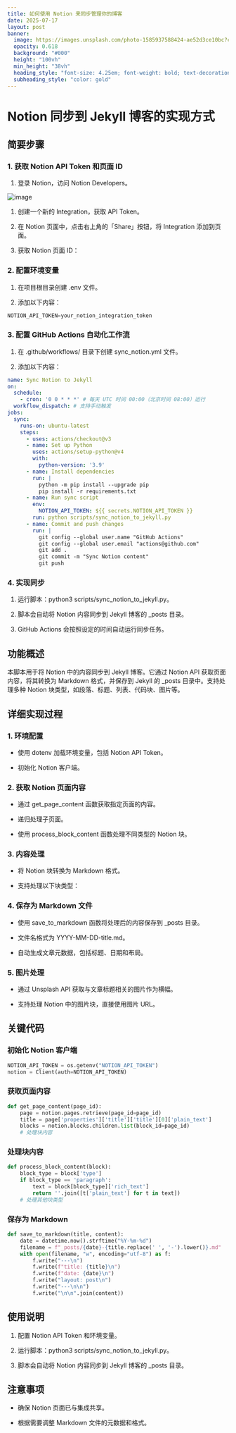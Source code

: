 ```yaml
---
title: 如何使用 Notion 来同步管理你的博客
date: 2025-07-17
layout: post
banner:
  image: https://images.unsplash.com/photo-1585937588424-ae52d3ce10bc?crop=entropy&cs=tinysrgb&fit=max&fm=jpg&ixid=M3w2OTIwMzJ8MHwxfHJhbmRvbXx8fHx8fHx8fDE3NTI3MjM1NTJ8&ixlib=rb-4.1.0&q=80&w=1080
  opacity: 0.618
  background: "#000"
  height: "100vh"
  min_height: "38vh"
  heading_style: "font-size: 4.25em; font-weight: bold; text-decoration: underline"
  subheading_style: "color: gold"
---
```


# Notion 同步到 Jekyll 博客的实现方式

## 简要步骤

### 1. 获取 Notion API Token 和页面 ID

1. 登录 Notion，访问 Notion Developers。

![image](https://prod-files-secure.s3.us-west-2.amazonaws.com/a7a0cc5a-89b9-4cda-8686-1fba0ca52f40/d19c1afe-dea5-4312-9333-786b0ba83054/image.png?X-Amz-Algorithm=AWS4-HMAC-SHA256&X-Amz-Content-Sha256=UNSIGNED-PAYLOAD&X-Amz-Credential=ASIAZI2LB466VROW2HRC%2F20250717%2Fus-west-2%2Fs3%2Faws4_request&X-Amz-Date=20250717T033911Z&X-Amz-Expires=3600&X-Amz-Security-Token=IQoJb3JpZ2luX2VjEFMaCXVzLXdlc3QtMiJGMEQCIAT4Vanje5sxW7kSydlKzY%2FX9imSQQlIIYMb4eaqfMXmAiAWA3%2FUqy0V1lyv8rEx9i4Y1OdS594wXkdUQ2k91L40NCr%2FAwhsEAAaDDYzNzQyMzE4MzgwNSIMHGoX83jxHNRdfJt7KtwDT6v1AE9HeJDsbYrHt1o6k%2Bd6JmahslQf78vCK4f8Vj51UX%2BN4f3PxAeucuLnRBp1pHqfw2DmbIpLzyhm%2BKZ05tqMuAFyvGuHhMrnUpxTdYLsI0S2Dx62Ft7cz2GWhxfrtxAY1wR1RuzcxYTRl3lQ1FU1lvUP1Vy0JXr47kU92cqw7%2B5g%2FCI%2BeGywRneHCIcVpd5%2B8ZFnvXFmLwqrAiGjIuG3NO4RMZ3zqRBDnBC%2FcEuVkaD71G7BJhIloT%2B5k6Rh06eFNgLAvjNnFIHOiIMJVv5Kghy0KiBTTdzdbcm1tAfpsHwlHRx3GW77cyFMZGKYTNLQlaCt3I4SKiVxoN8ONRPULK%2FwTdvj0GfBNZqqdmTnx6WGDc5NFexIbY7SVptj5FKSeAZhirQTX7PBfcfCU1RkYHdYHTx%2BtSQPgATAFS7OaV0Ru1VlxmzlPWiEHE0FfkX9JYHVMBhY34Gi0x%2Brg4tCQQ4LfdXgtcurik3COTLN6rL%2FJexp7aJ1Jzg552IOwrfThwzb%2BrPnG%2BqKaKg7oYQcnzQ2D68JYw3KMJIunjM1jIhG5OPh%2BIUt3Vn4uwEKeBZ6w6fpuRdDfkto%2B5EXLz%2BNdBTXLWATj1vxo1vY8g%2F%2B1NbViyeV3VFwH0Yw7cjhwwY6pgHjR4XZLz8u7%2FZTMsY84MHjIc7bPdanTuTaCGLNbznD58aaZQO5dtO%2BsDe9DK%2F1gbjKv2jxJtsLmJPLlYzcwiYnpLfvQ8MIjnVA5fv5Ki68%2F%2B5NCOk%2BPc65iMQGo4JnUfkLpw%2FmYyCQi1QcU3WlRme5cpstH%2FLJLlsfULA5TO1Zq4hA7EJh6G%2B8kBX%2BPBiu5SsFrA%2Fz86MetXuCvYhPBcf%2FnStE%2FL5V&X-Amz-Signature=bbfbc139da1c6cd11aae29ee03073323c33e6deedf127953e6f9b9d9e2871ad7&X-Amz-SignedHeaders=host&x-amz-checksum-mode=ENABLED&x-id=GetObject)

1. 创建一个新的 Integration，获取 API Token。

1. 在 Notion 页面中，点击右上角的「Share」按钮，将 Integration 添加到页面。

1. 获取 Notion 页面 ID：


### 2. 配置环境变量

1. 在项目根目录创建 .env 文件。

1. 添加以下内容：

```javascript
NOTION_API_TOKEN=your_notion_integration_token
```

### 3. 配置 GitHub Actions 自动化工作流

1. 在 .github/workflows/ 目录下创建 sync_notion.yml 文件。

1. 添加以下内容：

```yaml
name: Sync Notion to Jekyll
on:
  schedule:
    - cron: '0 0 * * *' # 每天 UTC 时间 00:00（北京时间 08:00）运行
  workflow_dispatch: # 支持手动触发
jobs:
  sync:
    runs-on: ubuntu-latest
    steps:
      - uses: actions/checkout@v3
      - name: Set up Python
        uses: actions/setup-python@v4
        with:
          python-version: '3.9'
      - name: Install dependencies
        run: |
          python -m pip install --upgrade pip
          pip install -r requirements.txt
      - name: Run sync script
        env:
          NOTION_API_TOKEN: ${{ secrets.NOTION_API_TOKEN }}
        run: python scripts/sync_notion_to_jekyll.py
      - name: Commit and push changes
        run: |
          git config --global user.name "GitHub Actions"
          git config --global user.email "actions@github.com"
          git add .
          git commit -m "Sync Notion content"
          git push
```

### 4. 实现同步

1. 运行脚本：python3 scripts/sync_notion_to_jekyll.py。

1. 脚本会自动将 Notion 内容同步到 Jekyll 博客的 _posts 目录。

1. GitHub Actions 会按照设定的时间自动运行同步任务。

## 功能概述

本脚本用于将 Notion 中的内容同步到 Jekyll 博客。它通过 Notion API 获取页面内容，将其转换为 Markdown 格式，并保存到 Jekyll 的 _posts 目录中。支持处理多种 Notion 块类型，如段落、标题、列表、代码块、图片等。

## 详细实现过程

### 1. 环境配置

- 使用 dotenv 加载环境变量，包括 Notion API Token。

- 初始化 Notion 客户端。

### 2. 获取 Notion 页面内容

- 通过 get_page_content 函数获取指定页面的内容。

- 递归处理子页面。

- 使用 process_block_content 函数处理不同类型的 Notion 块。

### 3. 内容处理

- 将 Notion 块转换为 Markdown 格式。

- 支持处理以下块类型：


### 4. 保存为 Markdown 文件

- 使用 save_to_markdown 函数将处理后的内容保存到 _posts 目录。

- 文件名格式为 YYYY-MM-DD-title.md。

- 自动生成文章元数据，包括标题、日期和布局。

### 5. 图片处理

- 通过 Unsplash API 获取与文章标题相关的图片作为横幅。

- 支持处理 Notion 中的图片块，直接使用图片 URL。

## 关键代码

### 初始化 Notion 客户端

```python
NOTION_API_TOKEN = os.getenv("NOTION_API_TOKEN")
notion = Client(auth=NOTION_API_TOKEN)
```

### 获取页面内容

```python
def get_page_content(page_id):
    page = notion.pages.retrieve(page_id=page_id)
    title = page['properties']['title']['title'][0]['plain_text']
    blocks = notion.blocks.children.list(block_id=page_id)
    # 处理块内容
```

### 处理块内容

```python
def process_block_content(block):
    block_type = block['type']
    if block_type == 'paragraph':
        text = block[block_type]['rich_text']
        return ''.join([t['plain_text'] for t in text])
    # 处理其他块类型
```

### 保存为 Markdown

```python
def save_to_markdown(title, content):
    date = datetime.now().strftime("%Y-%m-%d")
    filename = f"_posts/{date}-{title.replace(' ', '-').lower()}.md"
    with open(filename, "w", encoding="utf-8") as f:
        f.write("---\n")
        f.write(f"title: {title}\n")
        f.write(f"date: {date}\n")
        f.write("layout: post\n")
        f.write("---\n\n")
        f.write("\n\n".join(content))
```

## 使用说明

1. 配置 Notion API Token 和环境变量。

1. 运行脚本：python3 scripts/sync_notion_to_jekyll.py。

1. 脚本会自动将 Notion 内容同步到 Jekyll 博客的 _posts 目录。

## 注意事项

- 确保 Notion 页面已与集成共享。

- 根据需要调整 Markdown 文件的元数据和格式。